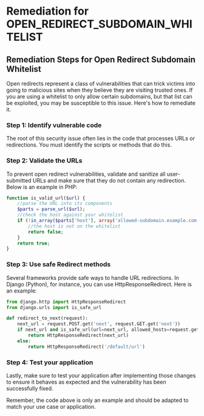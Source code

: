 # Remediation for OPEN_REDIRECT_SUBDOMAIN_WHITELIST

## Remediation Steps for Open Redirect Subdomain Whitelist

Open redirects represent a class of vulnerabilities that can trick victims into going to malicious sites when they believe they are visiting trusted ones. If you are using a whitelist to only allow certain subdomains, but that list can be exploited, you may be susceptible to this issue. Here's how to remediate it.

### Step 1: Identify vulnerable code

The root of this security issue often lies in the code that processes URLs or redirections. You must identify the scripts or methods that do this.

### Step 2: Validate the URLs

To prevent open redirect vulnerabilities, validate and sanitize all user-submitted URLs and make sure that they do not contain any redirection. Below is an example in PHP:

```php
function is_valid_url($url) {
    //parse the URL into its components
    $parts = parse_url($url);
    //check the host against your whitelist
    if (!in_array($parts['host'], array('allowed-subdomain.example.com', 'another-allowed-subdomain.example.com'))) {
        //the host is not on the whitelist
        return false;
    }
    return true;
}
```

### Step 3: Use safe Redirect methods

Several frameworks provide safe ways to handle URL redirections. In Django (Python), for instance, you can use HttpResponseRedirect. Here is an example:

```python
from django.http import HttpResponseRedirect
from django.urls import is_safe_url

def redirect_to_next(request):
    next_url = request.POST.get('next', request.GET.get('next'))
    if next_url and is_safe_url(url=next_url, allowed_hosts=request.get_host()):
        return HttpResponseRedirect(next_url)
    else:
        return HttpResponseRedirect('/default/url')
```

### Step 4: Test your application

Lastly, make sure to test your application after implementing those changes to ensure it behaves as expected and the vulnerability has been successfully fixed.

Remember, the code above is only an example and should be adapted to match your use case or application.
